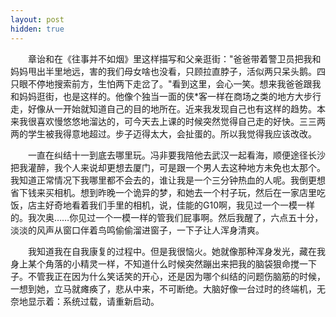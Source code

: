 ```yaml
---
layout: post
hidden: true
---
```

　　章诒和在《往事并不如烟》里这样描写和父亲逛街："爸爸带着警卫员把我和妈妈甩出半里地远，害的我们母女啥也没看，只顾拉直脖子，活似两只呆头鹅。四只眼不停地搜索前方，生怕两下走岔了。"看到这里，会心一笑。想来我爸爸跟我和妈妈逛街，也是这样的。他像个独当一面的侠*客一样在商场之类的地方大步行走，好像从一开始就知道自己的目的地所在。近来我发现自己也有这样的趋势。本来我很喜欢慢悠悠地溜达的，可今天去上课的时候突然觉得自己走的好快。三三两两的学生被我得意地超过。步子迈得太大，会扯蛋的。所以我觉得我应该改改。

　　一直在纠结十一到底去哪里玩。冯非要我陪他去武汉一起看海，顺便途径长沙把我灌醉，我个人来说却更想去厦门，可是跟一个男人去这种地方未免也太那个。我知道正常情况下我哪里都不会去的，谁让我是一个三分钟热血的人呢。我倒更想省下钱来买相机。想到昨晚一个诡异的梦，和她去一个村子玩，然后在一家店里吃饭，店主好奇地看着我们手里的相机，说，佳能的G10啊，我见过一个一模一样的。我次奥……你见过一个一模一样的管我们屁事啊。然后我醒了，六点五十分，淡淡的风声从窗口伴着鸟鸣偷偷溜进窗子，一下子让人浑身清爽。

　　我知道我在自我康复的过程中。但是我很恼火。她就像那种浑身发光，藏在我身上某个角落的小精灵一样，不知道什么时候突然蹦出来把我的脑袋狠命搅一下子。不管我正在因为什么笑话笑的开心，还是因为哪个纠结的问题伤脑筋的时候，一想到她，立马就瘫痪了，悲从中来，不可断绝。大脑好像一台过时的终端机，无奈地显示着：系统过载，请重新启动。